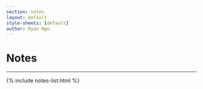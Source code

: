 ```yaml
---
section: notes
layout: default 
style-sheets: [default]
author: Ryan Ngo
---
```


# Notes
---

{% include notes-list.html %}

